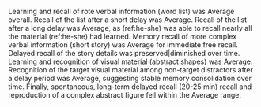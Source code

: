 <!-- ### Memory -->

Learning and recall of rote verbal information (word list) was Average overall.
Recall of the list after a short delay was Average. Recall of the list after a
long delay was Average, as (ref:he-she) was able to recall nearly all the
material (ref:he-she) had learned. Memory recall of more complex verbal
information (short story) was Average for immediate free recall. Delayed recall
of the story details was preserved|diminished over time. Learning and
recognition of visual material (abstract shapes) was Average. Recognition of the
target visual material among non-target distractors after a delay period was
Average, suggesting stable memory consolidation over time. Finally, spontaneous,
long-term delayed recall (20-25 min) recall and reproduction of a complex
abstract figure fell within the Average range.
